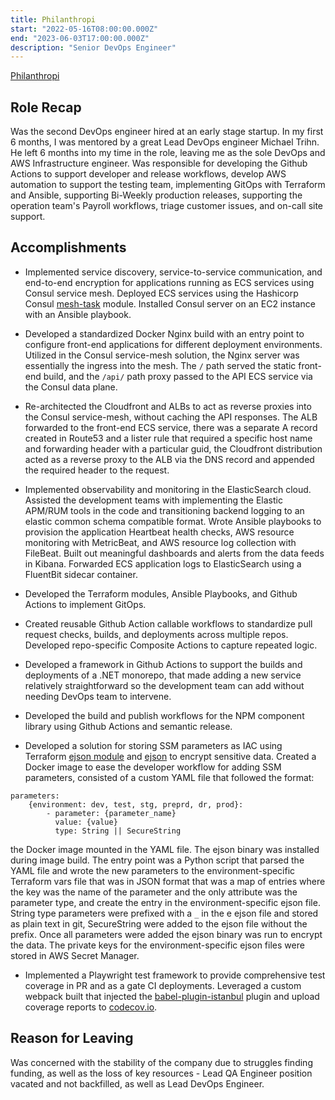 ```yaml
---
title: Philanthropi
start: "2022-05-16T08:00:00.000Z"
end: "2023-06-03T17:00:00.000Z"
description: "Senior DevOps Engineer"
---
```


<a href="https://philanthropi.com/" target="_blank">Philanthropi</a>

## Role Recap

Was the second DevOps engineer hired at an early stage startup. In my first 6 months, I was mentored by a great Lead DevOps engineer Michael Trihn. He left 6 months into my time in the role, leaving me as the sole DevOps and AWS Infrastructure engineer. Was responsible for developing the Github Actions to support developer and release workflows, develop AWS automation to support the testing team, implementing GitOps with Terraform and Ansible, supporting Bi-Weekly production releases, supporting the operation team's Payroll workflows, triage customer issues, and on-call site support.

## Accomplishments

- Implemented service discovery, service-to-service communication, and end-to-end encryption for applications running as ECS services using Consul service mesh. Deployed ECS services using the Hashicorp Consul <a href="https://github.com/hashicorp/terraform-aws-consul-ecs/tree/main/modules/mesh-task" target="_blank">mesh-task</a> module. Installed Consul server on an EC2 instance with an Ansible playbook.

- Developed a standardized Docker Nginx build with an entry point to configure front-end applications for different deployment environments. Utilized in the Consul service-mesh solution, the Nginx server was essentially the ingress into the mesh. The `/` path served the static front-end build, and the `/api/` path proxy passed to the API ECS service via the Consul data plane.

- Re-architected the Cloudfront and ALBs to act as reverse proxies into the Consul service-mesh, without caching the API responses. The ALB forwarded to the front-end ECS service, there was a separate A record created in Route53 and a lister rule that required a specific host name and forwarding header with a particular guid, the Cloudfront distribution acted as a reverse proxy to the ALB via the DNS record and appended the required header to the request.

- Implemented observability and monitoring in the ElasticSearch cloud. Assisted the development teams with implementing the Elastic APM/RUM tools in the code and transitioning backend logging to an elastic common schema compatible format. Wrote Ansible playbooks to provision the application Heartbeat health checks, AWS resource monitoring with MetricBeat, and AWS resource log collection with FileBeat. Built out meaningful dashboards and alerts from the data feeds in Kibana. Forwarded ECS application logs to ElasticSearch using a FluentBit sidecar container.

- Developed the Terraform modules, Ansible Playbooks, and Github Actions to implement GitOps.

- Created reusable Github Action callable workflows to standardize pull request checks, builds, and deployments across multiple repos. Developed repo-specific Composite Actions to capture repeated logic.

- Developed a framework in Github Actions to support the builds and deployments of a .NET monorepo, that made adding a new service relatively straightforward so the development team can add without needing DevOps team to intervene.

- Developed the build and publish workflows for the NPM component library using Github Actions and semantic release.

- Developed a solution for storing SSM parameters as IAC using Terraform <a href="https://registry.terraform.io/providers/bouk/ejson/latest" target="_blank">ejson module</a> and <a href="https://github.com/Shopify/ejson" target="_blank">ejson</a> to encrypt sensitive data. Created a Docker image to ease the developer workflow for adding SSM parameters, consisted of a custom YAML file that followed the format:

```
parameters:
    {environment: dev, test, stg, preprd, dr, prod}:
        - parameter: {parameter_name}
          value: {value}
          type: String || SecureString

```

the Docker image mounted in the YAML file. The ejson binary was installed during image build. The entry point was a Python script that parsed the YAML file and wrote the new parameters to the environment-specific Terraform vars file that was in JSON format that was a map of entries where the key was the name of the parameter and the only attribute was the parameter type, and create the entry in the environment-specific ejson file. String type parameters were prefixed with a `_` in the e ejson file and stored as plain text in git, SecureString were added to the ejson file without the prefix. Once all parameters were added the ejson binary was run to encrypt the data. The private keys for the environment-specific ejson files were stored in AWS Secret Manager.

- Implemented a Playwright test framework to provide comprehensive test coverage in PR and as a gate CI deployments. Leveraged a custom webpack built that injected the <a href="https://github.com/istanbuljs/babel-plugin-istanbul" target="_blank">babel-plugin-istanbul</a> plugin and upload coverage reports to <a href="https://about.codecov.io/" target="_blank">codecov.io</a>.

## Reason for Leaving

Was concerned with the stability of the company due to struggles finding funding, as well as the loss of key resources - Lead QA Engineer position vacated and not backfilled, as well as Lead DevOps Engineer.
